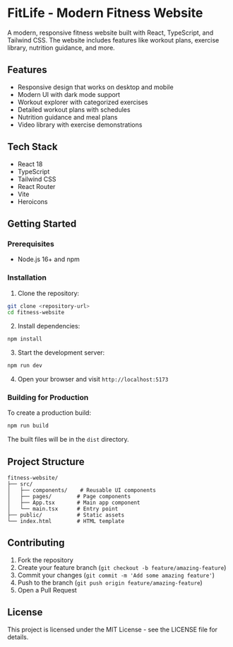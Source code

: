 # FitLife - Modern Fitness Website

A modern, responsive fitness website built with React, TypeScript, and Tailwind CSS. The website includes features like workout plans, exercise library, nutrition guidance, and more.

## Features

- Responsive design that works on desktop and mobile
- Modern UI with dark mode support
- Workout explorer with categorized exercises
- Detailed workout plans with schedules
- Nutrition guidance and meal plans
- Video library with exercise demonstrations

## Tech Stack

- React 18
- TypeScript
- Tailwind CSS
- React Router
- Vite
- Heroicons

## Getting Started

### Prerequisites

- Node.js 16+ and npm

### Installation

1. Clone the repository:
```bash
git clone <repository-url>
cd fitness-website
```

2. Install dependencies:
```bash
npm install
```

3. Start the development server:
```bash
npm run dev
```

4. Open your browser and visit `http://localhost:5173`

### Building for Production

To create a production build:

```bash
npm run build
```

The built files will be in the `dist` directory.

## Project Structure

```
fitness-website/
├── src/
│   ├── components/    # Reusable UI components
│   ├── pages/        # Page components
│   ├── App.tsx       # Main app component
│   └── main.tsx      # Entry point
├── public/           # Static assets
└── index.html        # HTML template
```

## Contributing

1. Fork the repository
2. Create your feature branch (`git checkout -b feature/amazing-feature`)
3. Commit your changes (`git commit -m 'Add some amazing feature'`)
4. Push to the branch (`git push origin feature/amazing-feature`)
5. Open a Pull Request

## License

This project is licensed under the MIT License - see the LICENSE file for details. 